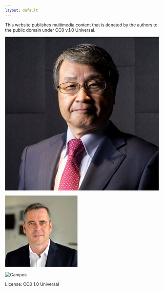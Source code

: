 ```yaml
---
layout: default
---
```


This website publishes multimedia content that is donated by the authors to the public domain under CC0 v.1.0 Universal.

![Oeno](https://github.com/Author-Public-Content/author-public-content.github.io/raw/main/assets/img/Seizo-ONOE_NTT-DOCOMO-web.png)

![Wiegand](https://github.com/Author-Public-Content/author-public-content.github.io/raw/main/assets/img/thomas-wiegand.jpg)

![Campos](https://github.com/Author-Public-Content/author-public-content.github.io/raw/main/assets/img/Simao-Campos-emmy.png)

License: CC0 1.0 Universal

